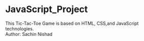 # JavaScript_Project
This Tic-Tac-Toe Game is based on HTML, CSS,and JavaScript technologies.
<br>
Author: Sachin Nishad

